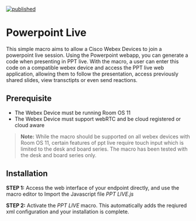 [![published](https://static.production.devnetcloud.com/codeexchange/assets/images/devnet-published.svg)](https://developer.cisco.com/codeexchange/github/repo/StevenAbraham6/Powerpoint-Live)

# Powerpoint Live

This simple macro aims to allow a Cisco Webex Devices to join a powerpoint live session. Using the Powerpoint webapp, you can generate a code when presenting in PPT live. With the macro, a user can enter this code on a compatible webex device and access the PPT live web application, allowing them to follow the presentation, access previously shared slides, view transctipts or even send reactions.   

## Prerequisite 

- The Webex Device must be running Room OS 11
- The Webex Device must support webRTC and be cloud registered or cloud aware 

> **Note:**  While the macro should be supported on all webex devices with Room OS 11, certain features of ppt live require touch input which is limited to the desk and board series. The macro has been tested with the desk and board series only. 


## Installation

**STEP 1:** Access the web interface of your endpoint directly, and use the macro editor to Import the Javascript file _PPT LIVE.js_

**STEP 2:** Activate the _PPT LIVE_ macro. This automatically adds the reqiured xml configuration and your installation is complete.

